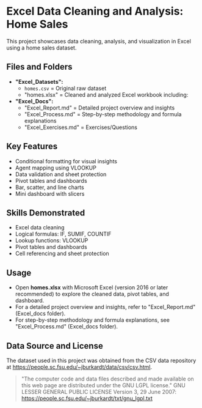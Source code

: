 # Excel Data Cleaning and Analysis: Home Sales

This project showcases data cleaning, analysis, and visualization in Excel using a home sales dataset.

## Files and Folders
- **"Excel_Datasets":**
  - `homes.csv` = Original raw dataset
  - "homes.xlsx" = Cleaned and analyzed Excel workbook including:
- **"Excel_Docs":**
  - "Excel_Report.md" = Detailed project overview and insights
  - "Excel_Process.md" = Step-by-step methodology and formula explanations
  - "Excel_Exercises.md" = Exercises/Questions

## Key Features
- Conditional formatting for visual insights
- Agent mapping using VLOOKUP
- Data validation and sheet protection
- Pivot tables and dashboards
- Bar, scatter, and line charts
- Mini dashboard with slicers

## Skills Demonstrated
- Excel data cleaning
- Logical formulas: IF, SUMIF, COUNTIF
- Lookup functions: VLOOKUP
- Pivot tables and dashboards
- Cell referencing and sheet protection

## Usage
- Open **homes.xlsx** with Microsoft Excel (version 2016 or later recommended) to explore the cleaned data, pivot tables, and dashboard.
- For a detailed project overview and insights, refer to "Excel_Report.md" (Excel_docs folder).
- For step-by-step methodology and formula explanations, see "Excel_Process.md" (Excel_docs folder).

## Data Source and License
The dataset used in this project was obtained from the CSV data repository at https://people.sc.fsu.edu/~jburkardt/data/csv/csv.html.
> "The computer code and data files described and made available on this web page are distributed under the GNU LGPL license."
GNU LESSER GENERAL PUBLIC LICENSE Version 3, 29 June 2007: https://people.sc.fsu.edu/~jburkardt/txt/gnu_lgpl.txt
